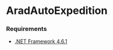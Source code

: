 # AradAutoExpedition

### Requirements
- [.NET Framework 4.6.1](https://www.microsoft.com/en-us/download/details.aspx?id=49982)
